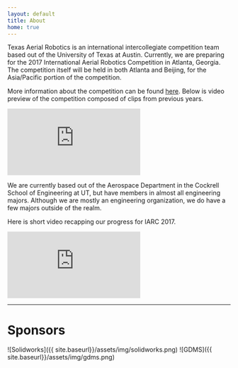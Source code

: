 ```yaml
---
layout: default
title: About
home: true
---
```



Texas Aerial Robotics is an international intercollegiate competition team based out of the University of Texas at Austin. Currently, we are preparing for the 2017 International Aerial Robotics Competition in Atlanta, Georgia. The competition itself will be held in both Atlanta and Beijing, for the Asia/Pacific portion of the competition.

More information about the competition can be found [here](http://www.aerialroboticscompetition.org/index.php). Below is video preview of the competition composed of clips from previous years.

<div class='embed-container'><iframe src='https://player.vimeo.com/video/103487384?title=0&byline=0&portrait=0' frameborder='0' webkitAllowFullScreen mozallowfullscreen allowFullScreen></iframe></div>

We are currently based out of the Aerospace Department in the Cockrell School of Engineering at UT, but have members in almost all engineering majors. Although we are mostly an engineering organization, we do have a few majors outside of the realm.

Here is short video recapping our progress for IARC 2017.

<div class='embed-container'><iframe src='https://www.youtube.com/embed/kKEPM2Dor_M?modestbranding=1&autohide=1&showinfo=0' frameborder='0' allowfullscreen></iframe></div>


<script src="{{site.baseurl}}/assets/js/three.min.js"></script>
<script src="{{site.baseurl}}/assets/js/Detector.js"></script>
<script src="{{site.baseurl}}/assets/js/stats.min.js"></script>

<script>
var container, stats;
var camera, scene, renderer;
var mouseX = 0, mouseY = 0;
var windowHalfX = 500 / 2;
var windowHalfY = 500 / 2;
init();
animate();
function init() {
	container = document.getElementById( 'model' );
	camera = new THREE.PerspectiveCamera( 20, 500 / 500, 1, 2000 );
	camera.position.z = 4;
	// scene
	scene = new THREE.Scene();
	var ambient = new THREE.AmbientLight( 0x444444 );
	scene.add( ambient );
	var directionalLight = new THREE.DirectionalLight( 0xf2f2f2 );
	directionalLight.position.set( 0, 0, 1 ).normalize();
	scene.add( directionalLight );
	// BEGIN Clara.io JSON loader code
	var objectLoader = new THREE.ObjectLoader();
	objectLoader.load("{{site.baseurl}}/assets/3dmodel.json", function ( obj ) {
	 	scene.add( obj );
	} );
	// END Clara.io JSON loader code
	renderer = new THREE.WebGLRenderer({ alpha: true });
	renderer.setPixelRatio( window.devicePixelRatio );
	renderer.setClearColor( 0x000000, 0 );
	renderer.setSize( 500, 500 );
	container.appendChild( renderer.domElement );
	document.addEventListener( 'mousemove', onDocumentMouseMove, false );
	//
	window.addEventListener( 'resize', onWindowResize, false );
}
function onWindowResize() {
	windowHalfX = 500 / 2;
	windowHalfY = 500 / 2;
	camera.aspect = 500 / 500;
	camera.updateProjectionMatrix();
	renderer.setSize( 500, 500 );
}
function onDocumentMouseMove( event ) {
	mouseX = ( event.clientX - windowHalfX ) / 2;
	mouseY = ( event.clientY - windowHalfY ) / 2;
}
//
function animate() {
	requestAnimationFrame( animate );
	render();
}
function render() {
	camera.position.x = 1 + -( mouseX - camera.position.y ) * .005;
	camera.position.y = 4 + -( mouseY - camera.position.y ) * .01;
	camera.lookAt( scene.position );
	renderer.render( scene, camera );
}
</script>
----

# Sponsors

![Solidworks]({{ site.baseurl}}/assets/img/solidworks.png)
![GDMS]({{ site.baseurl}}/assets/img/gdms.png)
